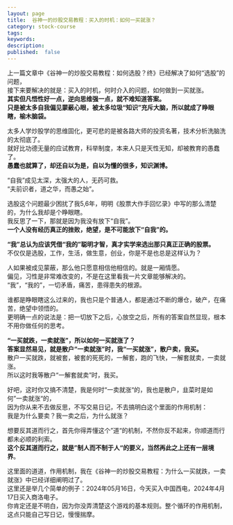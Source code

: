 ```yaml
---
layout: page
title:  谷神一的炒股交易教程：买入的时机：如何一买就涨？
category: stock-course
tags:
keywords:
description:
published:  false
---
```


上一篇文章中《谷神一的炒股交易教程：如何选股？终》已经解决了如何“选股”的问题，  
接下来要解决的就是：买入的时机，何时介入的问题，如何做到一买就涨。  
**其实但凡悟性好一点，逆向思维强一点，就不难知道答案。**  
**只是被太多自我偏见蒙蔽心眼，被太多垃圾“知识”充斥大脑，所以就成了睁眼瞎，榆木脑袋。**  

太多人学炒股学的思维固化，更可悲的是被各路大师的投资名著，技术分析洗脑洗的太彻底了。  
就好比功德无量的应试教育，科举制度，本来人只是天性无知，却被教育的愚蠢了。  
**愚蠢也就算了，却还自以为是，自以为懂的很多，知识渊博。**  

“自我”成见太深，太强大的人，无药可救。  
“夫前识者，道之华，而愚之始”。    

 
选股这个问题最少困扰了我5,6年，明明《股票大作手回忆录》中写的那么清楚的，为什么我却是个睁眼瞎。  
我反思了一下，那就是因为我没有放下“自我”。  
**一个人没有经历真正的挫败，绝望，是不可能放下“自我”的。**   

**“我”总认为应该凭借“我的”聪明才智，真才实学来选出那只真正正确的股票。**   
不仅仅是选股，工作，生活，做生意，创业，你是不是也总是这样认为？  

人如果被成见蒙蔽，那么他只愿意相信他相信的。就是一厢情愿。  
偏见，习性是非常难改变的，不是在这里看我一片文章能够解决的。  
“我”，“我的”，一切矛盾，痛苦，患得患失的根源。  

谁都是睁眼瞎这么过来的，我也只是个普通人，都是通过不断的爆仓，破产，在痛苦，绝望中领悟的。  
更明确一点的说法是：把一切放下之后，心放空之后，所有的答案自然显现，根本不用你做任何的思考。  

**“一买就跌，一卖就涨”，所以如何一买就涨了？**      
**答案显然易见，就是散户“一卖就涨”时，我“一买就涨”，散户卖，我买。**  
散户一买就跌，就被套，被套的死死的，一解套，跑的飞快，一解套就卖，一卖就涨。  
所以这时我等散户“一解套就卖”时，我买。  

好吧，这时你又搞不清楚，我是何时“一卖就涨“的，我也是散户，韭菜时是如何”一卖就涨“的，  
因为你从来不去做反思，不写交易日记，不去搞明白这个里面的作用机制：    
我是为什么要卖？我一卖之后，为什么就涨？   

想要反其道而行之，首先你得弄懂这个”道“的机制，不然你反不起来，你顺道而行都未必顺的利索。  
**这个反其道而行之，就是”制人而不制于人“的要义，当然再此之上还有一层境界**。  
 
这里面的道道，作用机制，我在《谷神一的炒股交易教程：为什么一买就跌，一卖就涨》中已经详细阐明过了。   
这里还是举几个简单的例子：2024年05月16日，今天买入中国西电，2024年4月17日买入商洛电子。    
你肯定还是不明白，因为你没弄清楚这个游戏的基本规则。整个循环的作用机制，这点只能自己写日记，慢慢揣摩。     












